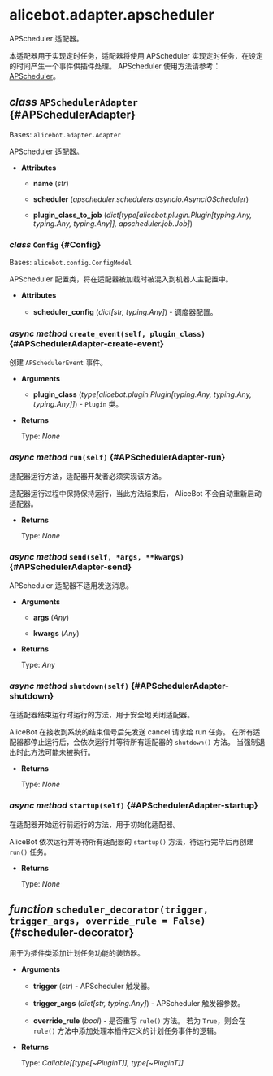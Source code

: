 # alicebot.adapter.apscheduler

APScheduler 适配器。

本适配器用于实现定时任务，适配器将使用 APScheduler 实现定时任务，在设定的时间产生一个事件供插件处理。
APScheduler 使用方法请参考：[APScheduler](https://apscheduler.readthedocs.io/)。

## _class_ `APSchedulerAdapter` {#APSchedulerAdapter}

Bases: `alicebot.adapter.Adapter`

APScheduler 适配器。

- **Attributes**

  - **name** (_str_)

  - **scheduler** (_apscheduler.schedulers.asyncio.AsyncIOScheduler_)

  - **plugin\_class\_to\_job** (_dict\[type\[alicebot.plugin.Plugin\[typing.Any, typing.Any, typing.Any\]\], apscheduler.job.Job\]_)

### _class_ `Config` {#Config}

Bases: `alicebot.config.ConfigModel`

APScheduler 配置类，将在适配器被加载时被混入到机器人主配置中。

- **Attributes**

  - **scheduler\_config** (_dict\[str, typing.Any\]_) - 调度器配置。

### _async method_ `create_event(self, plugin_class)` {#APSchedulerAdapter-create-event}

创建 `APSchedulerEvent` 事件。

- **Arguments**

  - **plugin\_class** (_type\[alicebot.plugin.Plugin\[typing.Any, typing.Any, typing.Any\]\]_) - `Plugin` 类。

- **Returns**

  Type: _None_

### _async method_ `run(self)` {#APSchedulerAdapter-run}

适配器运行方法，适配器开发者必须实现该方法。

适配器运行过程中保持保持运行，当此方法结束后， AliceBot 不会自动重新启动适配器。

- **Returns**

  Type: _None_

### _async method_ `send(self, *args, **kwargs)` {#APSchedulerAdapter-send}

APScheduler 适配器不适用发送消息。

- **Arguments**

  - **args** (_Any_)

  - **kwargs** (_Any_)

- **Returns**

  Type: _Any_

### _async method_ `shutdown(self)` {#APSchedulerAdapter-shutdown}

在适配器结束运行时运行的方法，用于安全地关闭适配器。

AliceBot 在接收到系统的结束信号后先发送 cancel 请求给 run 任务。
在所有适配器都停止运行后，会依次运行并等待所有适配器的 `shutdown()` 方法。
当强制退出时此方法可能未被执行。

- **Returns**

  Type: _None_

### _async method_ `startup(self)` {#APSchedulerAdapter-startup}

在适配器开始运行前运行的方法，用于初始化适配器。

AliceBot 依次运行并等待所有适配器的 `startup()` 方法，待运行完毕后再创建 `run()` 任务。

- **Returns**

  Type: _None_

## _function_ `scheduler_decorator(trigger, trigger_args, override_rule = False)` {#scheduler-decorator}

用于为插件类添加计划任务功能的装饰器。

- **Arguments**

  - **trigger** (_str_) - APScheduler 触发器。

  - **trigger\_args** (_dict\[str, typing.Any\]_) - APScheduler 触发器参数。

  - **override\_rule** (_bool_) - 是否重写 `rule()` 方法。
  若为 `True`，则会在 `rule()` 方法中添加处理本插件定义的计划任务事件的逻辑。

- **Returns**

  Type: _Callable\[\[type\[~PluginT\]\], type\[~PluginT\]\]_
